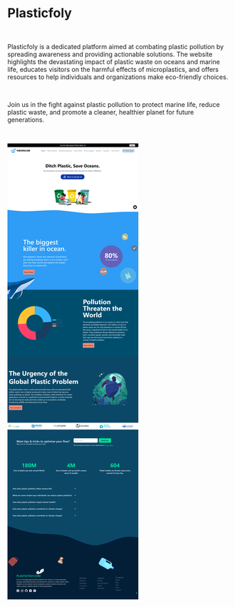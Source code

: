 # Plasticfoly
<br>
<p>Plasticfoly is a dedicated platform aimed at combating plastic pollution by spreading awareness and providing actionable solutions. The website highlights the devastating impact of plastic waste on oceans and marine life, educates visitors on the harmful effects of microplastics, and offers resources to help individuals and organizations make eco-friendly choices.</p>
<br>
<p>Join us in the fight against plastic pollution to protect marine life, reduce plastic waste, and promote a cleaner, healthier planet for future generations.</p>
<br>

![PlasticfolyHomePage](./Home%20Page.png)
